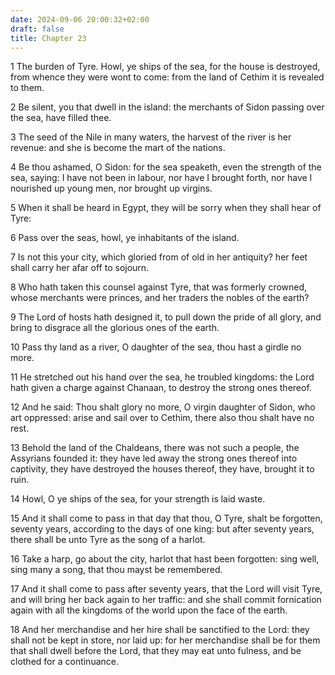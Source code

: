 ```yaml
---
date: 2024-09-06 20:00:32+02:00
draft: false
title: Chapter 23
---
```




1 The burden of Tyre. Howl, ye ships of the sea, for the house is destroyed, from whence they were wont to come: from the land of Cethim it is revealed to them.

2 Be silent, you that dwell in the island: the merchants of Sidon passing over the sea, have filled thee.

3 The seed of the Nile in many waters, the harvest of the river is her revenue: and she is become the mart of the nations.

4 Be thou ashamed, O Sidon: for the sea speaketh, even the strength of the sea, saying: I have not been in labour, nor have I brought forth, nor have I nourished up young men, nor brought up virgins.

5 When it shall be heard in Egypt, they will be sorry when they shall hear of Tyre:

6 Pass over the seas, howl, ye inhabitants of the island.

7 Is not this your city, which gloried from of old in her antiquity? her feet shall carry her afar off to sojourn.

8 Who hath taken this counsel against Tyre, that was formerly crowned, whose merchants were princes, and her traders the nobles of the earth?

9 The Lord of hosts hath designed it, to pull down the pride of all glory, and bring to disgrace all the glorious ones of the earth.

10 Pass thy land as a river, O daughter of the sea, thou hast a girdle no more.

11 He stretched out his hand over the sea, he troubled kingdoms: the Lord hath given a charge against Chanaan, to destroy the strong ones thereof.

12 And he said: Thou shalt glory no more, O virgin daughter of Sidon, who art oppressed: arise and sail over to Cethim, there also thou shalt have no rest.

13 Behold the land of the Chaldeans, there was not such a people, the Assyrians founded it: they have led away the strong ones thereof into captivity, they have destroyed the houses thereof, they have, brought it to ruin.

14 Howl, O ye ships of the sea, for your strength is laid waste.

15 And it shall come to pass in that day that thou, O Tyre, shalt be forgotten, seventy years, according to the days of one king: but after seventy years, there shall be unto Tyre as the song of a harlot.

16 Take a harp, go about the city, harlot that hast been forgotten: sing well, sing many a song, that thou mayst be remembered.

17 And it shall come to pass after seventy years, that the Lord will visit Tyre, and will bring her back again to her traffic: and she shall commit fornication again with all the kingdoms of the world upon the face of the earth.

18 And her merchandise and her hire shall be sanctified to the Lord: they shall not be kept in store, nor laid up: for her merchandise shall be for them that shall dwell before the Lord, that they may eat unto fulness, and be clothed for a continuance.

